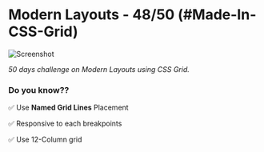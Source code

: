 # Modern Layouts - 48/50 (#Made-In-CSS-Grid)

![Screenshot](//assets/screenshot/layout-48-screenshot.png)

_50 days challenge on Modern Layouts using CSS Grid._

### Do you know??

✅ Use **Named Grid Lines** Placement

✅ Responsive to each breakpoints

✅ Use 12-Column grid
